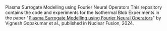 Plasma Surrogate Modelling using Fourier Neural Operators
This repository contains the code and experiments for the Isothermal Blob Experiments in the paper "[Plasma Surrogate Modelling using Fourier Neural Operators](https://iopscience.iop.org/article/10.1088/1741-4326/ad313a)" by Vignesh Gopakumar et al., published in Nuclear Fusion, 2024.


